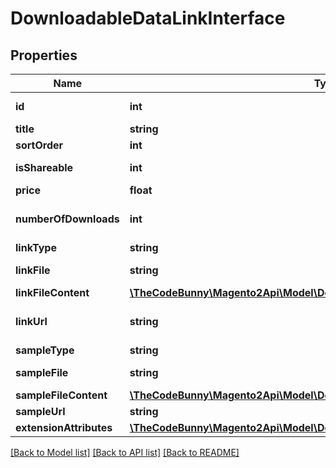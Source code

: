 # DownloadableDataLinkInterface

## Properties
Name | Type | Description | Notes
------------ | ------------- | ------------- | -------------
**id** | **int** | Sample(or link) id | [optional] 
**title** | **string** |  | [optional] 
**sortOrder** | **int** |  | 
**isShareable** | **int** | Shareable status | 
**price** | **float** | Price | 
**numberOfDownloads** | **int** | Of downloads per user | [optional] 
**linkType** | **string** |  | 
**linkFile** | **string** | relative file path | [optional] 
**linkFileContent** | [**\TheCodeBunny\Magento2Api\Model\DownloadableDataFileContentInterface**](DownloadableDataFileContentInterface.md) |  | [optional] 
**linkUrl** | **string** | Link url or null when type is &#39;file&#39; | [optional] 
**sampleType** | **string** |  | 
**sampleFile** | **string** | relative file path | [optional] 
**sampleFileContent** | [**\TheCodeBunny\Magento2Api\Model\DownloadableDataFileContentInterface**](DownloadableDataFileContentInterface.md) |  | [optional] 
**sampleUrl** | **string** | file URL | [optional] 
**extensionAttributes** | [**\TheCodeBunny\Magento2Api\Model\DownloadableDataLinkExtensionInterface**](DownloadableDataLinkExtensionInterface.md) |  | [optional] 

[[Back to Model list]](../README.md#documentation-for-models) [[Back to API list]](../README.md#documentation-for-api-endpoints) [[Back to README]](../README.md)


